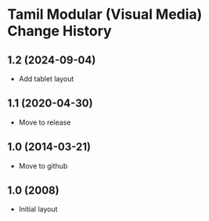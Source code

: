 Tamil Modular (Visual Media) Change History
====================

1.2 (2024-09-04)
----------------
* Add tablet layout

1.1 (2020-04-30)
----------------
* Move to release

1.0 (2014-03-21)
----------------
* Move to github

1.0 (2008)
---------
* Initial layout

